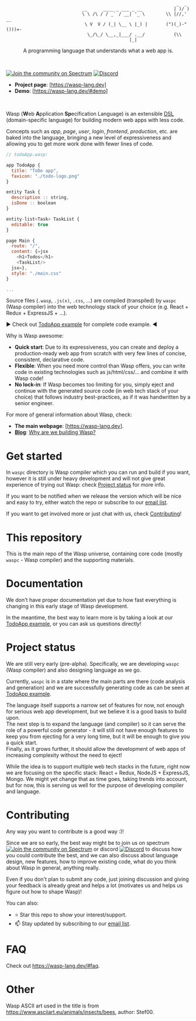 ```
                                                                 _  _
                             __      ____ _ ___ _ __            | )/ )
                             \ \ /\ / / _` / __| '_ \        \\ |//,' __
                              \ V  V / (_| \__ \ |_) |       (")(_)-"()))=-
                               \_/\_/ \__,_|___/ .__/           (\\
                                               |_|
```



<p align=center> A programming language that understands what a web app is. </p>
<br>

[![Join the community on Spectrum](https://withspectrum.github.io/badge/badge.svg)](https://spectrum.chat/wasp)
[![Discord](https://img.shields.io/discord/686873244791210014?label=chat%20on%20discord)](https://discord.gg/rzdnErX)

- **Project page**: [https://wasp-lang.dev]
- **Demo**: [https://wasp-lang.dev/#demo]

<br>

Wasp (**W**eb **A**pplication **Sp**ecification Language) is an extensible [DSL](https://en.wikipedia.org/wiki/Domain-specific_language) (domain-specific language) for building modern web apps with less code.

Concepts such as *app*, *page*, *user*, *login*, *frontend*, *production*, etc. are baked into the language, bringing a new level of expressiveness and allowing you to get more work done with fewer lines of code.

```js
// todoApp.wasp:

app TodoApp {
  title: "ToDo app",
  favicon: "./todo-logo.png"
}

entity Task {
  description :: string,
  isDone :: boolean
}

entity-list<Task> TaskList {
  editable: true
}

page Main {
  route: "/",
  content: {=jsx
    <h1>Todos</h1>
    <TaskList/>
  jsx=},
  style: "./main.css"
}

...
```

Source files (`.wasp`, `.js(x)`, `.css`, ...) are compiled (transpiled) by `waspc` (Wasp compiler) into the web technology stack of your choice (e.g. React + Redux + ExpressJS + ...).

:arrow_forward: Check out [TodoApp example](examples/todoApp) for complete code example. :arrow_backward:

Why is Wasp awesome:
- **Quick start**: Due to its expressiveness, you can create and deploy a production-ready web app from scratch with very few lines of concise, consistent, declarative code.
- **Flexible**: When you need more control than Wasp offers, you can write code in existing technologies such as js/html/css/... and combine it with Wasp code!
- **No lock-in**: If Wasp becomes too limiting for you, simply eject and continue with the generated source code (in web tech stack of your choice) that follows industry best-practices, as if it was handwritten by a senior engineer.

For more of general information about Wasp, check:
- **The main webpage**: [https://wasp-lang.dev].
- [**Blog**](https://blog.wasp-lang.dev/): [Why are we building Wasp?](https://blog.wasp-lang.dev/posts/2019-09-01-hello-wasp.html)

# Get started

In `waspc` directory is Wasp compiler which you can run and build if you want, however it is still under heavy development and will not give great experience of trying out Wasp: check [Project status](#project-status) for more info.

If you want to be notified when we release the version which will be nice and easy to try, either watch the repo or subscribe to our [email list](https://wasp-lang.dev#signup).

If you want to get involved more or just chat with us, check [Contributing](#contributing)!


# This repository

This is the main repo of the Wasp universe, containing core code (mostly `waspc` - Wasp compiler) and the supporting materials.


# Documentation

We don't have proper documentation yet due to how fast everything is changing in this early stage of Wasp development.

In the meantime, the best way to learn more is by taking a look at our [TodoApp example](examples/todoApp), or you can ask us questions directly!


# Project status

We are still very early (pre-alpha). Specifically, we are developing `waspc` (Wasp compiler) and also designing language as we go.

Currently, `waspc` is in a state where the main parts are there (code analysis and generation) and we are successfully generating code as can be seen at [TodoApp example](examples/todoApp).

The language itself supports a narrow set of features for now, not enough for serious web app development, but we believe it is a good basis to build upon.  
The next step is to expand the language (and compiler) so it can serve the role of a powerful code generator - it will still not have enough features to keep you from ejecting for a very long time, but it will be enough to give you a quick start.  
Finally, as it grows further, it should allow the development of web apps of increasing complexity without the need to eject!

While the idea is to support multiple web tech stacks in the future, right now we are focusing on the specific stack: React + Redux, NodeJS + ExpressJS, Mongo. We might yet change that as time goes, taking trends into account, but for now, this is serving us well for the purpose of developing compiler and language.


# Contributing

Any way you want to contribute is a good way :)!

Since we are so early, the best way might be to join us on spectrum [![Join the community on Spectrum](https://withspectrum.github.io/badge/badge.svg)](https://spectrum.chat/wasp) or discord [![Discord](https://img.shields.io/discord/686873244791210014?label=chat%20on%20discord)](https://discord.gg/rzdnErX) to discuss how you could contribute the best, and we can also discuss about language design, new features, how to improve existing code, what do you think about Wasp in general, anything really.

Even if you don't plan to submit any code, just joining discussion and giving your feedback is already great and helps a lot (motivates us and helps us figure out how to shape Wasp)!

You can also:
 - :star: Star this repo to show your interest/support.
 - :mailbox: Stay updated by subscribing to our [email list](https://wasp-lang.dev#signup).

# FAQ

Check out https://wasp-lang.dev/#faq.


# Other

Wasp ASCII art used in the title is from https://www.asciiart.eu/animals/insects/bees, author: Stef00.
